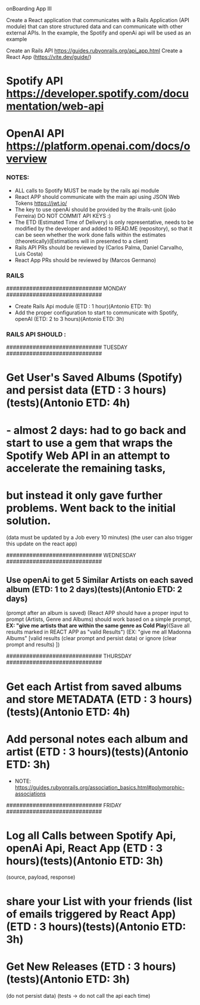 onBoarding App III

Create a React application that communicates with a Rails Application (API module) that can store structured data and can communicate with other external APIs.
In the example, the Spotify and openAi api will be used as an example

Create an Rails API https://guides.rubyonrails.org/api_app.html
Create a React App (https://vite.dev/guide/)

# Spotify API https://developer.spotify.com/documentation/web-api
# OpenAI API https://platform.openai.com/docs/overview

### NOTES:
  - ALL calls to Spotify MUST be made by the rails api module
  - React APP should communicate with the main api using JSON Web Tokens https://jwt.io/
  - The key to use openAi should be provided by the #rails-unit (joão Ferreira) DO NOT COMMIT API KEYS :)
  - The ETD (Estimated Time of Delivery) is only representative, needs to be modified by the developer and added to READ.ME (repository), so that it can be seen whether the work done falls within the estimates (theoretically)(Estimations will in  presented to a client)
  - Rails API PRs should be reviewed by (Carlos Palma, Daniel Carvalho, Luis Costa)
  - React App PRs should be reviewed by (Marcos Germano)

### RAILS
############################# MONDAY #############################
- Create Rails Api module (ETD : 1 hour)(Antonio ETD: 1h)
- Add the proper configuration to start to communicate with Spotify, openAI (ETD: 2 to 3 hours)(Antonio ETD: 3h)

### RAILS API SHOULD :

############################# TUESDAY #############################
# Get User's Saved Albums (Spotify) and persist data (ETD : 3 hours)(tests)(Antonio ETD: 4h)
# - almost 2 days: had to go back and start to use a gem that wraps the Spotify Web API in an attempt to accelerate the remaining tasks,
#   but instead it only gave further problems. Went back to the initial solution.
(data must be updated by a Job every 10 minutes)
(the user can also trigger this update on the react app)

############################# WEDNESDAY #############################
## Use openAi to get 5 Similar Artists on each saved album (ETD: 1 to 2 days)(tests)(Antonio ETD: 2 days)
(prompt after an album is saved)
(React APP should have a proper input to prompt (Artists, Genre and Albums) should work based on a simple prompt, **EX: "give me artists that are within the same genre as Cold Play**)(Save all results marked in REACT APP as "valid Results")
(EX: "give me all Madonna Albums" [valid results (clear prompt and persist data) or ignore (clear prompt and results) ])

############################# THURSDAY #############################
# Get each Artist from saved albums and store METADATA (ETD : 3 hours)(tests)(Antonio ETD: 4h)

# Add  personal notes each album and artist (ETD : 3 hours)(tests)(Antonio ETD: 3h)
- NOTE: https://guides.rubyonrails.org/association_basics.html#polymorphic-associations

############################# FRIDAY #############################
# Log all Calls between Spotify Api, openAi Api, React App (ETD : 3 hours)(tests)(Antonio ETD: 3h)
(source, payload, response)

# share your List with your friends (list of emails triggered by React App)  (ETD : 3 hours)(tests)(Antonio ETD: 3h)

# Get New Releases (ETD : 3 hours)(tests)(Antonio ETD: 3h)
(do not persist data)
(tests -> do not call the api each time)